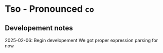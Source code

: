 # Tso - Pronounced `co`


## Developement notes
2025-02-06:
 Begin developement
 We got proper expression parsing for now
